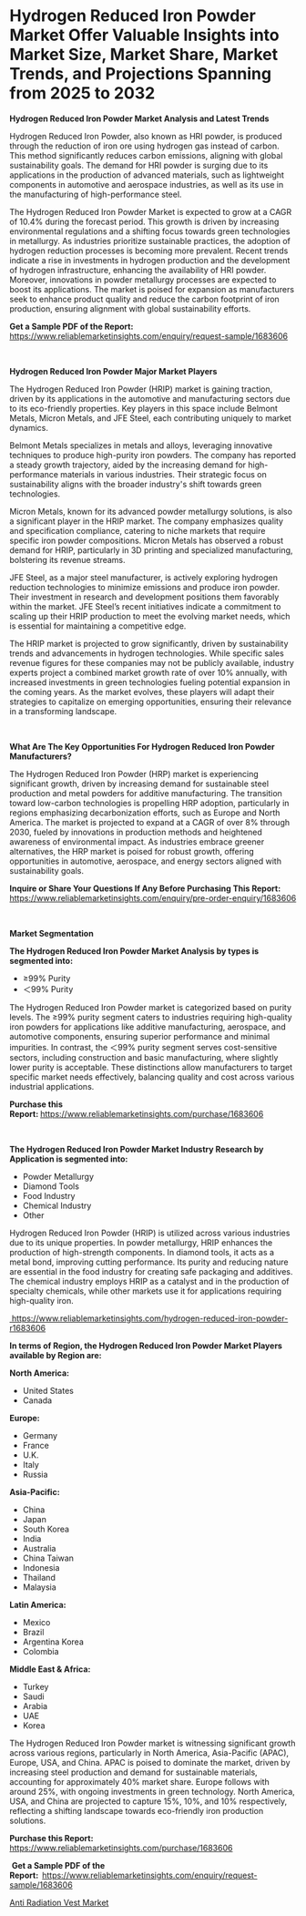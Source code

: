 <p><h1>Hydrogen Reduced Iron Powder Market Offer Valuable Insights into Market Size, Market Share, Market Trends, and Projections Spanning from 2025 to 2032</h1></p><p><strong>Hydrogen Reduced Iron Powder Market Analysis and Latest Trends</strong></p>
<p><p>Hydrogen Reduced Iron Powder, also known as HRI powder, is produced through the reduction of iron ore using hydrogen gas instead of carbon. This method significantly reduces carbon emissions, aligning with global sustainability goals. The demand for HRI powder is surging due to its applications in the production of advanced materials, such as lightweight components in automotive and aerospace industries, as well as its use in the manufacturing of high-performance steel.</p><p>The Hydrogen Reduced Iron Powder Market is expected to grow at a CAGR of 10.4% during the forecast period. This growth is driven by increasing environmental regulations and a shifting focus towards green technologies in metallurgy. As industries prioritize sustainable practices, the adoption of hydrogen reduction processes is becoming more prevalent. Recent trends indicate a rise in investments in hydrogen production and the development of hydrogen infrastructure, enhancing the availability of HRI powder. Moreover, innovations in powder metallurgy processes are expected to boost its applications. The market is poised for expansion as manufacturers seek to enhance product quality and reduce the carbon footprint of iron production, ensuring alignment with global sustainability efforts.</p></p>
<p><strong>Get a Sample PDF of the Report:&nbsp;</strong> <a href="https://www.reliablemarketinsights.com/enquiry/request-sample/1683606?utm_campaign=2232&utm_medium=2&utm_source=Github&utm_content=ia&utm_term=26032025&utm_id=hydrogen-reduced-iron-powder">https://www.reliablemarketinsights.com/enquiry/request-sample/1683606</a></p>
<p>&nbsp;</p>
<p><strong>Hydrogen Reduced Iron Powder Major Market Players</strong></p>
<p><p>The Hydrogen Reduced Iron Powder (HRIP) market is gaining traction, driven by its applications in the automotive and manufacturing sectors due to its eco-friendly properties. Key players in this space include Belmont Metals, Micron Metals, and JFE Steel, each contributing uniquely to market dynamics.</p><p>Belmont Metals specializes in metals and alloys, leveraging innovative techniques to produce high-purity iron powders. The company has reported a steady growth trajectory, aided by the increasing demand for high-performance materials in various industries. Their strategic focus on sustainability aligns with the broader industry's shift towards green technologies. </p><p>Micron Metals, known for its advanced powder metallurgy solutions, is also a significant player in the HRIP market. The company emphasizes quality and specification compliance, catering to niche markets that require specific iron powder compositions. Micron Metals has observed a robust demand for HRIP, particularly in 3D printing and specialized manufacturing, bolstering its revenue streams.</p><p>JFE Steel, as a major steel manufacturer, is actively exploring hydrogen reduction technologies to minimize emissions and produce iron powder. Their investment in research and development positions them favorably within the market. JFE Steel’s recent initiatives indicate a commitment to scaling up their HRIP production to meet the evolving market needs, which is essential for maintaining a competitive edge.</p><p>The HRIP market is projected to grow significantly, driven by sustainability trends and advancements in hydrogen technologies. While specific sales revenue figures for these companies may not be publicly available, industry experts project a combined market growth rate of over 10% annually, with increased investments in green technologies fueling potential expansion in the coming years. As the market evolves, these players will adapt their strategies to capitalize on emerging opportunities, ensuring their relevance in a transforming landscape.</p></p>
<p>&nbsp;</p>
<p><strong>What Are The Key Opportunities For Hydrogen Reduced Iron Powder Manufacturers?</strong></p>
<p><p>The Hydrogen Reduced Iron Powder (HRP) market is experiencing significant growth, driven by increasing demand for sustainable steel production and metal powders for additive manufacturing. The transition toward low-carbon technologies is propelling HRP adoption, particularly in regions emphasizing decarbonization efforts, such as Europe and North America. The market is projected to expand at a CAGR of over 8% through 2030, fueled by innovations in production methods and heightened awareness of environmental impact. As industries embrace greener alternatives, the HRP market is poised for robust growth, offering opportunities in automotive, aerospace, and energy sectors aligned with sustainability goals.</p></p>
<p><strong>Inquire or Share Your Questions If Any Before Purchasing This Report:</strong> <a href="https://www.reliablemarketinsights.com/enquiry/pre-order-enquiry/1683606?utm_campaign=2232&utm_medium=2&utm_source=Github&utm_content=ia&utm_term=26032025&utm_id=hydrogen-reduced-iron-powder">https://www.reliablemarketinsights.com/enquiry/pre-order-enquiry/1683606</a></p>
<p>&nbsp;</p>
<p><strong>Market Segmentation</strong></p>
<p><strong>The Hydrogen Reduced Iron Powder Market Analysis by types is segmented into:</strong></p>
<p><ul><li>≥99% Purity</li><li>＜99% Purity</li></ul></p>
<p><p>The Hydrogen Reduced Iron Powder market is categorized based on purity levels. The ≥99% purity segment caters to industries requiring high-quality iron powders for applications like additive manufacturing, aerospace, and automotive components, ensuring superior performance and minimal impurities. In contrast, the ＜99% purity segment serves cost-sensitive sectors, including construction and basic manufacturing, where slightly lower purity is acceptable. These distinctions allow manufacturers to target specific market needs effectively, balancing quality and cost across various industrial applications.</p></p>
<p><strong>Purchase this Report:&nbsp;</strong><a href="https://www.reliablemarketinsights.com/purchase/1683606?utm_campaign=2232&utm_medium=2&utm_source=Github&utm_content=ia&utm_term=26032025&utm_id=hydrogen-reduced-iron-powder">https://www.reliablemarketinsights.com/purchase/1683606</a></p>
<p>&nbsp;</p>
<p><strong>The Hydrogen Reduced Iron Powder Market Industry Research by Application is segmented into:</strong></p>
<p><ul><li>Powder Metallurgy</li><li>Diamond Tools</li><li>Food Industry</li><li>Chemical Industry</li><li>Other</li></ul></p>
<p><p>Hydrogen Reduced Iron Powder (HRIP) is utilized across various industries due to its unique properties. In powder metallurgy, HRIP enhances the production of high-strength components. In diamond tools, it acts as a metal bond, improving cutting performance. Its purity and reducing nature are essential in the food industry for creating safe packaging and additives. The chemical industry employs HRIP as a catalyst and in the production of specialty chemicals, while other markets use it for applications requiring high-quality iron.</p></p>
<p><a href="https://www.reliablemarketinsights.com/hydrogen-reduced-iron-powder-r1683606?utm_campaign=2232&utm_medium=2&utm_source=Github&utm_content=ia&utm_term=26032025&utm_id=hydrogen-reduced-iron-powder">&nbsp;https://www.reliablemarketinsights.com/hydrogen-reduced-iron-powder-r1683606</a></p>
<p><strong>In terms of Region, the Hydrogen Reduced Iron Powder Market Players available by Region are:</strong></p>
<p>
    <p> <strong> North America: </strong>
        <ul>
            <li>United States</li>
            <li>Canada</li>
        </ul>
        </p> 
    <p> <strong> Europe: </strong>
        <ul>
            <li>Germany</li>
            <li>France</li>
            <li>U.K.</li>
            <li>Italy</li>
            <li>Russia</li>
        </ul>
        </p> 
    <p> <strong> Asia-Pacific: </strong>
        <ul>
            <li>China</li>
            <li>Japan</li>
            <li>South Korea</li>
            <li>India</li>
            <li>Australia</li>
            <li>China Taiwan</li>
            <li>Indonesia</li>
            <li>Thailand</li>
            <li>Malaysia</li>
        </ul>
        </p> 
    <p> <strong> Latin America: </strong>
        <ul>
            <li>Mexico</li>
            <li>Brazil</li>
            <li>Argentina Korea</li>
            <li>Colombia</li>
        </ul>
        </p> 
    <p> <strong> Middle East & Africa: </strong>
        <ul>
            <li>Turkey</li>
            <li>Saudi</li>
            <li>Arabia</li>
            <li>UAE</li>
            <li>Korea</li>
        </ul>
    </p>
    </p>
<p><p>The Hydrogen Reduced Iron Powder market is witnessing significant growth across various regions, particularly in North America, Asia-Pacific (APAC), Europe, USA, and China. APAC is poised to dominate the market, driven by increasing steel production and demand for sustainable materials, accounting for approximately 40% market share. Europe follows with around 25%, with ongoing investments in green technology. North America, USA, and China are projected to capture 15%, 10%, and 10% respectively, reflecting a shifting landscape towards eco-friendly iron production solutions.</p></p>
<p><strong>Purchase this Report: </strong><a href="https://www.reliablemarketinsights.com/purchase/1683606?utm_campaign=2232&utm_medium=2&utm_source=Github&utm_content=ia&utm_term=26032025&utm_id=hydrogen-reduced-iron-powder">https://www.reliablemarketinsights.com/purchase/1683606</a></p>
<p>&nbsp;<strong>Get a Sample PDF of the Report:&nbsp;&nbsp;</strong><a href="https://www.reliablemarketinsights.com/enquiry/request-sample/1683606?utm_campaign=2232&utm_medium=2&utm_source=Github&utm_content=ia&utm_term=26032025&utm_id=hydrogen-reduced-iron-powder">https://www.reliablemarketinsights.com/enquiry/request-sample/1683606</a></p>
<p><strong></strong></p>
<p><p><a href="https://github.com/sca704osol/Market-Research-Report-List-1/blob/main/anti-radiation-vest-market.md?utm_campaign=2232&utm_medium=2&utm_source=Github&utm_content=ia&utm_term=26032025&utm_id=hydrogen-reduced-iron-powder">Anti Radiation Vest Market</a></p></p>